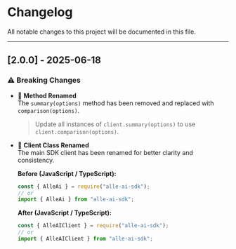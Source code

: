 # Changelog

All notable changes to this project will be documented in this file.

---

## [2.0.0] - 2025-06-18

### ⚠️ Breaking Changes

- 🔁 **Method Renamed**  
  The `summary(options)` method has been removed and replaced with `comparison(options)`.  
  > Update all instances of `client.summary(options)` to use `client.comparison(options)`.

- 🧱 **Client Class Renamed**  
  The main SDK client has been renamed for better clarity and consistency.

  **Before (JavaScript / TypeScript):**
  ```js
  const { AlleAi } = require("alle-ai-sdk");
  // or
  import { AlleAi } from "alle-ai-sdk";
  ```

  **After (JavaScript / TypeScript):**
  ```js
  const { AlleAIClient } = require("alle-ai-sdk");
  // or
  import { AlleAIClient } from "alle-ai-sdk";
  ```
